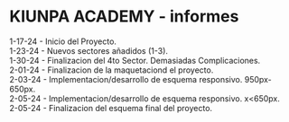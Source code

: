 <h1>KIUNPA ACADEMY - informes</h1>
1-17-24 - Inicio del Proyecto.<br/>
1-23-24 - Nuevos sectores añadidos (1-3).<br/>
1-30-24 - Finalizacion del 4to Sector. Demasiadas Complicaciones.<br/>
2-01-24 - Finalizacion de la maquetaciond el proyecto.<br/>
2-03-24 - Implementacion/desarrollo de esquema responsivo. 950px-650px.<br/>
2-05-24 - Implementacion/desarrollo de esquema responsivo. x<650px.<br/>
2-05-24 - Finalizacion del esquema final del proyecto.<br/>
